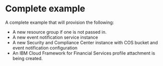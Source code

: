 # Complete example

A complete example that will provision the following:
- A new resource group if one is not passed in.
- A new event notification service instance
- A new Security and Compliance Center instance with COS bucket and event notification configuration
- An IBM Cloud Framework for Financial Services profile attachment is being created.
